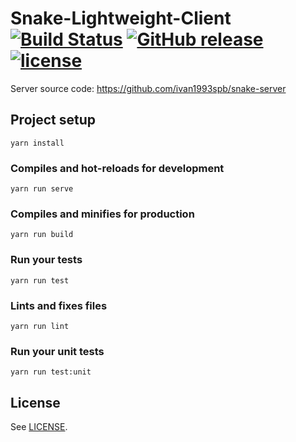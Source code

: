 # Snake-Lightweight-Client [![Build Status](https://travis-ci.org/ivan1993spb/snake-lightweight-client.svg?branch=master)](https://travis-ci.org/ivan1993spb/snake-lightweight-client) [![GitHub release](https://img.shields.io/github/release/ivan1993spb/snake-lightweight-client/all.svg)](https://github.com/ivan1993spb/snake-lightweight-client/releases/latest) [![license](https://img.shields.io/github/license/ivan1993spb/snake-lightweight-client.svg)](LICENSE)

Server source code: https://github.com/ivan1993spb/snake-server

## Project setup
```
yarn install
```

### Compiles and hot-reloads for development
```
yarn run serve
```

### Compiles and minifies for production
```
yarn run build
```

### Run your tests
```
yarn run test
```

### Lints and fixes files
```
yarn run lint
```

### Run your unit tests
```
yarn run test:unit
```

## License

See [LICENSE](LICENSE).
